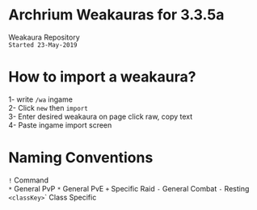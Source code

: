 # Archrium Weakauras for 3.3.5a
Weakaura Repository  
`Started 23-May-2019`

# How to import a weakaura?
1- write `/wa` ingame  
2- Click `new` then `import`  
3- Enter desired weakaura on page click raw, copy text  
4- Paste ingame import screen  

# Naming Conventions 
`!` Command  
`*` General PvP 
`*` General PvE 
`+` Specific Raid
`-` General Combat
`-` Resting  
`<classKey>`\` Class Specific  